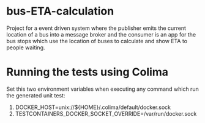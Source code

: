 # bus-ETA-calculation
Project for a event driven system where the publisher emits the current location of a bus into a message broker and the consumer is an app for the bus stops which use the location of buses to calculate and show ETA to people waiting.

# Running the tests using Colima
Set this two environment variables when executing any command which run the generated unit test:
1. DOCKER_HOST=unix://${HOME}/.colima/default/docker.sock
2. TESTCONTAINERS_DOCKER_SOCKET_OVERRIDE=/var/run/docker.sock
